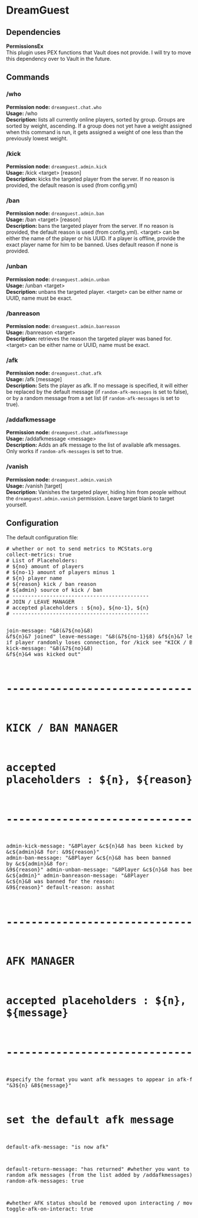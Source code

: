 <h1>DreamGuest</h1>

<h2>Dependencies</h2>
<b>PermissionsEx</b><br>
This plugin uses PEX functions that Vault does not provide. I will try to move this dependency over to Vault in the future.

<h2>Commands</h2>

<h3>/who</h3>
<b>Permission node:</b> <code>dreamguest.chat.who</code> <br>
<b>Usage: </b> /who <br>
<b>Description: </b> lists all currently online players, sorted by group. Groups are sorted by weight, ascending. If a group does not yet have a weight assigned when this command is run, it gets assigned a weight of one less than the previously lowest weight. <br>

<h3>/kick</h3>
<b>Permission node:</b> <code>dreamguest.admin.kick</code> <br>
<b>Usage: </b> /kick &lt;target&gt; [reason] <br>
<b>Description: </b> kicks the targeted player from the server. If no reason is provided, the default reason is used (from config.yml) <br>

<h3>/ban</h3>
<b>Permission node:</b> <code>dreamguest.admin.ban</code> <br>
<b>Usage: </b> /ban &lt;target&gt; [reason] <br>
<b>Description: </b> bans the targeted player from the server. If no reason is provided, the default reason is used (from config.yml). &lt;target&gt; can be either the name of the player or his UUID. If a player is offline, provide the exact player name for him to be banned. Uses default reason if none is provided.
 
<h3>/unban</h3>
<b>Permission node:</b> <code>dreamguest.admin.unban</code> <br>
<b>Usage: </b> /unban &lt;target&gt; <br>
<b>Description: </b> unbans the targeted player. &lt;target&gt; can be either name or UUID, name must be exact.<br>

<h3>/banreason</h3>
<b>Permission node:</b> <code>dreamguest.admin.banreason</code> <br>
<b>Usage: </b> /banreason &lt;target&gt; <br>
<b>Description: </b> retrieves the reason the targeted player was baned for. &lt;target&gt; can be either name or UUID, name must be exact.<br>

<h3>/afk</h3>
<b>Permission node:</b> <code>dreamguest.chat.afk</code> <br>
<b>Usage: </b> /afk [message] <br>
<b>Description: </b> Sets the player as afk. If no message is specified, it will either be replaced by the default message (if <code>random-afk-messages</code> is set to false), or by a random message from a set list (if <code>random-afk-messages</code> is set to true).<br>

<h3>/addafkmessage</h3>
<b>Permission node:</b> <code>dreamguest.chat.addafkmessage</code> <br>
<b>Usage: </b> /addafkmessage &lt;message&gt; <br>
<b>Description: </b> Adds an afk message to the list of available afk messages. Only works if <code>random-afk-messages</code> is set to true.<br>

<h3>/vanish</h3>
<b>Permission node:</b> <code>dreamguest.admin.vanish</code> <br>
<b>Usage: </b> /vanish [target] <br>
<b>Description: </b> Vanishes the targeted player, hiding him from people without the <code>dreamguest.admin.vanish</code> permission. Leave target blank to target yourself.<br>

<h2>Configuration</h2>
The default configuration file:
<pre>
# whether or not to send metrics to MCStats.org
collect-metrics: true
# List of Placeholders:
# ${no} amount of players
# ${no-1} amount of players minus 1
# ${n} player name
# ${reason} kick / ban reason
# ${admin} source of kick / ban
# --------------------------------------------
# JOIN / LEAVE MANAGER
# accepted placeholders : ${no}, ${no-1}, ${n} 
# --------------------------------------------

join-message: "&8(&7${no}&8) &f${n}&7 joined"
leave-message: "&8(&7${no-1}§8) &f${n}&7 left"
#only used if player randomly loses connection, for /kick see "KICK / BAN MANAGER"
kick-message: "&8(&7${no}&8) &f${n}&4 was kicked out"

# --------------------------------------------
# KICK / BAN MANAGER
# accepted placeholders : ${n}, ${reason}, ${admin}, ${reason}
# --------------------------------------------

admin-kick-message: "&8Player &c${n}&8 has been kicked by &c${admin}&8 for: &9${reason}"
admin-ban-message: "&8Player &c${n}&8 has been banned by &c${admin}&8 for: &9${reason}"
admin-unban-message: "&8Player &c${n}&8 has been unbanned by &c${admin}"
admin-banreason-message: "&8Player &c${n}&8 was banned for the reason: &9${reason}"
default-reason: asshat

# --------------------------------------------
# AFK MANAGER
# accepted placeholders : ${n}, ${message}
# --------------------------------------------

#specify the format you want afk messages to appear in
afk-format: "&3${n} &8${message}"

# set the default afk message
default-afk-message: "is now afk"

default-return-message: "has returned"
#whether you want to use a random afk messages (from the list added by /addafkmessages) or not
random-afk-messages: true

#whether AFK status should be removed upon interacting / moving / etc
toggle-afk-on-interact: true
</pre>

